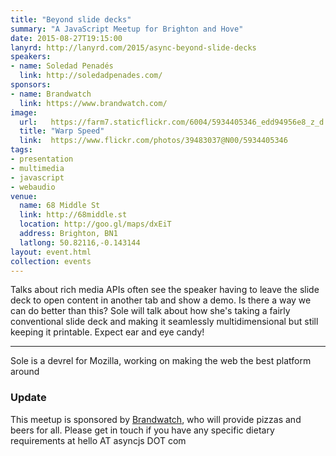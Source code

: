 ```yaml
---
title: "Beyond slide decks"
summary: "A JavaScript Meetup for Brighton and Hove"
date: 2015-08-27T19:15:00
lanyrd: http://lanyrd.com/2015/async-beyond-slide-decks
speakers:
- name: Soledad Penadés
  link: http://soledadpenades.com/
sponsors: 
- name: Brandwatch
  link: https://www.brandwatch.com/
image:
  url:   https://farm7.staticflickr.com/6004/5934405346_edd94956e8_z_d.jpg
  title: "Warp Speed"
  link:  https://www.flickr.com/photos/39483037@N00/5934405346
tags:
- presentation
- multimedia
- javascript
- webaudio
venue:
  name: 68 Middle St
  link: http://68middle.st
  location: http://goo.gl/maps/dxEiT
  address: Brighton, BN1
  latlong: 50.82116,-0.143144
layout: event.html
collection: events
---
```


Talks about rich media APIs often see the speaker having to leave the slide deck to open content in another tab and show a demo. Is there a way we can do better than this? Sole will talk about how she's taking a fairly conventional slide deck and making it seamlessly multidimensional but still keeping it printable. Expect ear and eye candy!

***

Sole is a devrel for Mozilla, working on making the web the best platform around

### Update

This meetup is sponsored by [Brandwatch][brandwatch], who will provide pizzas and beers for all. Please get in touch if you have any specific dietary requirements at hello AT asyncjs DOT com

[brandwatch]: https://www.brandwatch.com/careers/
